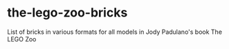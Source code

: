 # the-lego-zoo-bricks
List of bricks in various formats for all models in Jody Padulano's book The LEGO Zoo
